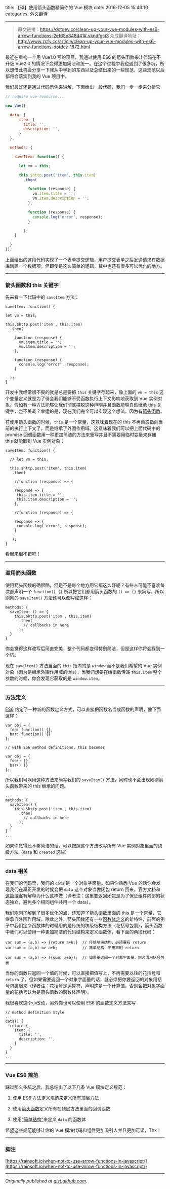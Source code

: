 title: 【译】使用箭头函数精简你的 Vue 模块
date: 2016-12-05 15:46:10
categories: 外文翻译

---

> 原文链接：https://dotdev.co/clean-up-your-vue-modules-with-es6-arrow-functions-2ef65e348d41#.vkndfgci3
> 众成翻译地址：http://www.zcfy.cc/article/clean-up-your-vue-modules-with-es6-arrow-functions-dotdev-1872.html


最近在重构一个用 Vue1.0 写的项目，我通过使用 ES6 的箭头函数来让代码在不升级 Vue2.0 的情况下变得更加简洁和统一。在这个过程中我也遇到了很多坑，所以想借此机会分享一下我从中学到的东西以及总结出来的一些规范，这些规范以后都将会落实到我的 Vue 项目中。

<!-- more -->

我们最好还是通过代码示例来讲解，下面给出一段代码，我们一步一步来分析它
```javascript
// require vue-resource...

new Vue({

  data: {
      item: {
        title: '',
        description: '',
      }
  },

  methods: {

    saveItem: function() {

      let vm = this;

      this.$http.post('item', this.item)
        .then(

          function (response) {
            vm.item.title = '';
            vm.item.description = '';
          }, 

          function (response) {
            console.log('error', response);
          }

        );
    }

  }
});
```
上面给出的这段代码实现了一个表单提交逻辑，用户提交表单之后发送请求在数据库新建一个数据项。但即使是这么简单的逻辑，其中也还有很多可以优化的地方。

* * *

### 箭头函数和 this 关键字

先来看一下代码中的 `saveItem` 方法：
```
saveItem: function() {

let vm = this;

this.$http.post('item', this.item)
  .then(

    function (response) {
      vm.item.title = '';
      vm.item.description = '';
    }, 

    function (response) {
      console.log('error', response);
    }

  );
}
```

开发中我经常很不爽的就是总是要把 `this` 关键字存起来，像上面的 `vm = this` 这个变量定义就是为了待会我们能够不受函数执行上下文影响地获取到 Vue 实例对象。假如有一种方法能够让我们彻底摆脱这种声明并且函数能够自动继承 this 关键字，岂不美哉？幸运的是，现在我们完全可以实现这个想法，因为有[箭头函数](https://developer.mozilla.org/en-US/docs/Web/JavaScript/Reference/Functions/Arrow_functions)。

在使用箭头函数的时候，`this` 是一个常量，这意味着现在的 this 不再动态指向当前的执行上下文了，而是继承了外围作用域。这意味着我们可以把上面代码中的 promise 回调函数用一种更加简洁的方法来重写并且不需要用临时变量来存储 this 就能取到 Vue 实例对象：
```
saveItem: function() {

  // let vm = this;

  this.$http.post('item', this.item)
   .then(

    //function (response) => {

    response => {
     this.item.title = '';
     this.item.description = '';
    }, 

    //function (response) => {

    response => {
     console.log('error', response);
    }

   );
}
```

看起来很不错吧！

* * *

### 滥用箭头函数

使用箭头函数的确很酷，但是不是每个地方用它都这么好呢？有些人可能不喜欢每次都声明一个 `function() {}` 所以把它们都用箭头函数的 `() => {}` 来简写。所以刚刚的 `saveItem()` 方法还可以改写成这样：

```
methods: {
  saveItem: () => {
    this.$http.post('item', this.item)
      .then(
        // callbacks in here
      );
  }
}
```

你会觉得这样改写后简直完美，整个代码都变得特别简洁，但是这样你将会踩到一个坑。

现在 `saveItem()` 方法里面的 `this` 指向的是 `window` 而不是我们希望的 Vue 实例对象（因为是继承外围作用域的this），当我们想要在给函数传递 `this.item` 整个参数的时候，你会发现它获取的是 `window.item`。

* * *

### 方法定义

[ES6](https://developer.mozilla.org/en-US/docs/Web/JavaScript/Reference/Functions/Method_definitions) 约定了一种新的函数定义方式，可以直接把函数名当成函数的声明，像下面这样：
```
var obj = {
  foo: function() {},
  bar: function() {}
};

// with ES6 method definitions, this becomes

var obj = {
  foo() {},
  bar() {}
};
```
所以我们可以用这种方法来简写我们的 `saveItem()` 方法，同时也不会出现刚刚箭头函数带来的 this 继承的问题。
```
...
methods: {
  saveItem() {
    this.$http.post('item', this.item)
      .then(
        // callbacks in here
      );
  }
}
...
```
如果你觉得还不够简洁的话，可以按照这个方法改写所有 Vue 实例对象里面的顶级方法（`data` 和 `created` 这些）

* * *

### data 相关

在我们的代码里，我们的 `data` 是一个对象字面量。如果你熟悉 Vue 的话你会发现我们在真正开发的时候会把 `data` 这个对象当做闭包 return 回来。官方文档和[这篇博客](http://codebyjeff.com/blog/2016/11/vue-js-simple-tuts-component)有解释为什么这样做（译者注：这里要返回闭包是为了保证组件内部的状态独立，避免多个相同组件共用一个 data）。

我们刚刚了解到了很多优化的点，还知道了箭头函数里面的 this 是一个常量，它继承自外围作用域，除此之外，箭头函数还有一些[函数体定义](https://developer.mozilla.org/zh-CN/docs/Web/JavaScript/Reference/Functions/Arrow_functions)的新特性，前面的例子中我们定义函数体的时候用的是传统的块级结构方法（花括号包裹），箭头函数中我们可以使用一种更加简洁的代码结构来定义函数体，看下面的两段代码：

```
var sum = (a,b) => {return a+b;}  // 传统块级结构，必须要有 return
var sum = (a,b) => a+b;           // 简单结构，不用声明 return

var sum = (a,b) => ({sum: a+b});  // 如果要返回一个对象字面量，则必须用括号包裹
```
当你的函数只返回一个值的时候，可以直接把值写上，不再需要以往的花括号和 `return` 了，但如果需要返回一个对象字面量的话，就必须把你要返回的对象用括号包裹起来（译者注：花括号是运算符，声明这是一个计算值，否则会把对象字面量的花括号认为是箭头函数的函数体声明）。

我很喜欢这个小改动，另外你也可以使用 ES6 的函数定义方法来写

```
// method definition style
...
data() {
  return {
    item: {
      title: '',
      description: '',
    }
  }
}
...
```

* * *

### Vue ES6 规范

踩过那么多坑之后，我总结出了以下几条 Vue 模块定义规范：

1.  使用 [ES6 方法定义规范](https://developer.mozilla.org/en-US/docs/Web/JavaScript/Reference/Functions/Method_definitions)来定义所有顶层方法

2.  使用[箭头函数](https://developer.mozilla.org/en-US/docs/Web/JavaScript/Reference/Functions/Arrow_functions)定义所有在顶层方法里面的回调函数

3.  使用[“简单结构”](https://developer.mozilla.org/en-US/docs/Web/JavaScript/Reference/Functions/Arrow_functions#Function_body)来定义 `data` 的函数体

希望这些规范能够让你的 Vue 模块代码和组件更加吸引人并且更加可读，Thx！

* * *

### 脚注

[https://rainsoft.io/when-not-to-use-arrow-functions-in-javascript/](https://rainsoft.io/when-not-to-use-arrow-functions-in-javascript/)

* * *

_Originally published at_ [_gist.github.com_](https://gist.github.com/JacobBennett/7b32b4914311c0ac0f28a1fdc411b9a7)_._
